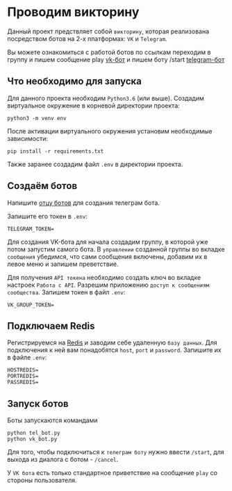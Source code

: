# Проводим викторину
Данный проект предствляет собой `викторину`, которая реализована посредством ботов на 2-х платформах: `VK` и `Telegram`.

Вы можете ознакомиться с работой ботов по ссылкам переходим в группу и пишем сообщение play [vk-бот](https://vk.com/public217042661) и пишем боту /start [telegram-бот](https://t.me/TTTimohaBot)

## Что необходимо для запуска
Для данного проекта необходим `Python3.6` (или выше).
Создадим виртуальное окружение в корневой директории проекта:
```
python3 -m venv env
```
После активации виртуального окружения установим необходимые зависимости:
```
pip install -r requirements.txt
```
Также заранее создадим файл `.env` в директории проекта.

## Создаём ботов
Напишите [отцу ботов](https://telegram.me/BotFather) для создания телеграм бота.

Запишите его токен в `.env`:
```
TELEGRAM_TOKEN=
```
Для создания VK-бота для начала создадим группу, в которой уже потом запустим самого бота. В `управлении` созданной группы во вкладке `сообщения` убедимся, что сами сообщения включены, добавим их в левое меню и запишем преветствие.

Для получения `API токена` необходимо создать ключ во вкладке настроек `Работа с API`. Разрешим приложению `доступ к сообщениям сообщества`. Запишем токен в файл `.env`:
```
VK_GROUP_TOKEN=
```
## Подключаем Redis
Регистрируемся на [Redis](https://redis.com/) и заводим себе удаленную `базу данных`. Для подключения к ней вам понадобятся `host`, `port` и `password`. Запишите их в файле `.env`:
```
HOSTREDIS=
PORTREDIS=
PASSREDIS=
```
## Запуск ботов
Боты запускаются командами
```
python tel_bot.py
python vk_bot.py
```
Для того, чтобы подключиться к `телеграм боту` нужно ввести `/start`, для выхода из диалога с ботом - `/cancel`.

У `VK бота` есть только стандартное приветствие на сообщение `play` со стороны пользователя.
